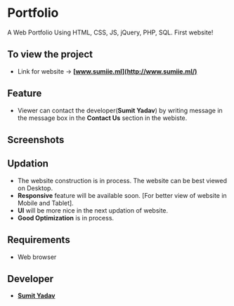 # Portfolio 
A Web Portfolio Using HTML, CSS, JS, jQuery, PHP, SQL.
First website!


## To view the project
* Link for website -> **[www.sumiie.ml](http://www.sumiie.ml/)**


## Feature
* Viewer can contact the developer(**Sumit Yadav**) by writing message in the message box in the **Contact Us** section in the webiste.


## Screenshots 


## Updation
* The website construction is in process. The website can be best viewed on Desktop.
* **Responsive** feature will be available soon. [For better view of website in Mobile and Tablet].
* **UI** will be more nice in the next updation of website.
* **Good Optimization** is in process.


## Requirements
* Web browser


## Developer 
* **[Sumit Yadav](https://www.linkedin.com/in/sumiie24/)**




